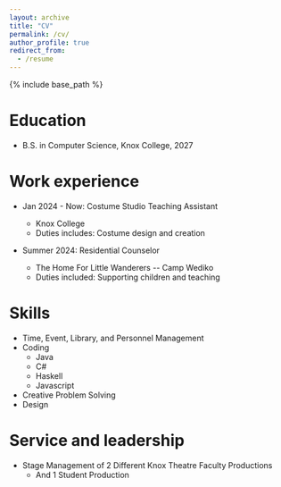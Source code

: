 ```yaml
---
layout: archive
title: "CV"
permalink: /cv/
author_profile: true
redirect_from:
  - /resume
---
```


{% include base_path %}

Education
======
* B.S. in Computer Science, Knox College, 2027

Work experience
======
* Jan 2024 - Now: Costume Studio Teaching Assistant
  * Knox College
  * Duties includes: Costume design and creation

* Summer 2024: Residential Counselor
  * The Home For Little Wanderers -- Camp Wediko
  * Duties included: Supporting children and teaching
  
Skills
======
* Time, Event, Library, and Personnel Management
* Coding
  * Java
  * C#
  * Haskell
  * Javascript
* Creative Problem Solving
* Design
  
Service and leadership
======
* Stage Management of 2 Different Knox Theatre Faculty Productions
  * And 1 Student Production
